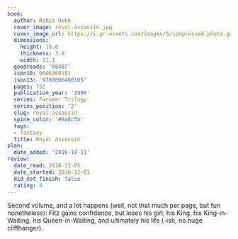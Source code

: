 ```yaml
---
book:
  author: Robin Hobb
  cover_image: royal-assassin.jpg
  cover_image_url: https://i.gr-assets.com/images/S/compressed.photo.goodreads.com/books/1387145228l/68487._SX98_.jpg
  dimensions:
    height: 18.0
    thickness: 3.9
    width: 11.1
  goodreads: '68487'
  isbn10: 0006480101
  isbn13: '9780006480105'
  pages: 752
  publication_year: '1996'
  series: Farseer Trilogy
  series_position: '2'
  slug: royal-assassin
  spine_color: '#9a8c5b'
  tags:
  - fantasy
  title: Royal Assassin
plan:
  date_added: '2016-10-11'
review:
  date_read: 2016-12-05
  date_started: 2016-12-01
  did_not_finish: false
  rating: 4
---
```


Second volume, and a lot happens (well, not that much per page, but fun nonetheless): Fitz gains confidence, but loses his girl, his King, his King-in-Waiting, his Queen-in-Waiting, and ultimately his life (-ish, no huge cliffhanger).
